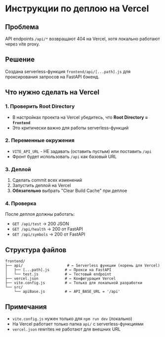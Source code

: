 # Инструкции по деплою на Vercel

## Проблема
API endpoints `/api/*` возвращают 404 на Vercel, хотя локально работают через vite proxy.

## Решение
Создана serverless-функция `frontend/api/[...path].js` для проксирования запросов на FastAPI бэкенд.

## Что нужно сделать на Vercel

### 1. Проверить Root Directory
- В настройках проекта на Vercel убедитесь, что **Root Directory = `frontend`**
- Это критически важно для работы serverless-функций

### 2. Переменные окружения
- `VITE_API_URL` - НЕ задавать (оставить пустым) или поставить `/api`
- Фронт будет использовать `/api` как базовый URL

### 3. Деплой
1. Сделать commit всех изменений
2. Запустить деплой на Vercel
3. **Обязательно** выбрать "Clear Build Cache" при деплое

### 4. Проверка
После деплоя должны работать:
- `GET /api/test` → 200 JSON
- `GET /api/health` → 200 от FastAPI
- `GET /api/symbols` → 200 от FastAPI

## Структура файлов
```
frontend/
├── api/                    # ← Serverless функции (корень для Vercel)
│   ├── [...path].js       # ← Прокси на FastAPI
│   └── test.js            # ← Тестовый endpoint
├── vercel.json            # ← Конфигурация Vercel
├── vite.config.js         # ← Только для локальной разработки
└── src/
    └── apiBase.js         # ← API_BASE_URL = '/api'
```

## Примечания
- `vite.config.js` нужен только для `npm run dev` (локально)
- На Vercel работает только папка `api/` с serverless-функциями
- `vercel.json` rewrites не работают для внешних URL
